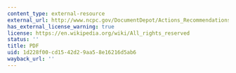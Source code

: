 ```yaml
---
content_type: external-resource
external_url: http://www.ncpc.gov/DocumentDepot/Actions_Recommendations/2011Feb/11th_Street_Bridge_Replacement_Recommendation_6951_February2011_.pdf
has_external_license_warning: true
license: https://en.wikipedia.org/wiki/All_rights_reserved
status: ''
title: PDF
uid: 1d228f00-cd15-42d2-9aa5-8e16216d5ab6
wayback_url: ''
---
```

